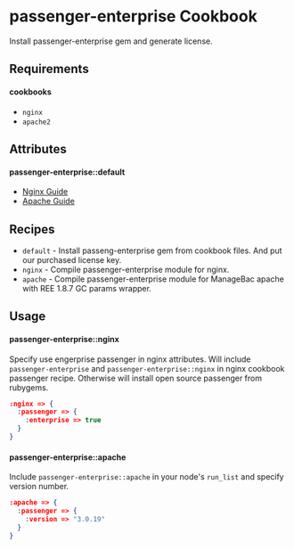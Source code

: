 passenger-enterprise Cookbook
=============================

Install passenger-enterprise gem and generate license.

Requirements
------------

#### cookbooks
- `nginx`
- `apache2`

Attributes
----------

#### passenger-enterprise::default
* [Nginx Guide](http://www.modrails.com/documentation/Users%20guide%20Nginx.html)
* [Apache Guide](http://www.modrails.com/documentation/Users%20guide%20Apache.html)

Recipes
-------

- `default` - Install passeng-enterprise gem from cookbook files. And put our purchased license key.
- `nginx` - Compile passenger-enterprise module for nginx.
- `apache` - Compile passenger-enterprise module for ManageBac apache with REE 1.8.7 GC params wrapper.


Usage
-----

#### passenger-enterprise::nginx

Specify use engerprise passenger in nginx attributes. Will include `passenger-enterprise` and `passenger-enterprise::nginx` in nginx cookbook passenger recipe. Otherwise will install open source passenger from rubygems.

```json
:nginx => {
  :passenger => {
    :enterprise => true
  }
}
```

#### passenger-enterprise::apache

Include `passenger-enterprise::apache` in your node's `run_list` and specify version number.

```json
:apache => {
  :passenger => {
    :version => "3.0.19"
  }
}
```

